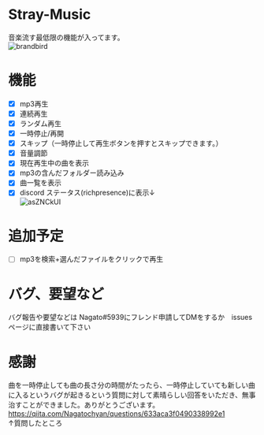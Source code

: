 # Stray-Music
音楽流す最低限の機能が入ってます。<br> 
![brandbird](https://user-images.githubusercontent.com/94958239/225283575-617d626e-e76d-4c55-921b-58d352e4acd7.png)
# 機能
- [x] mp3再生
- [x] 連続再生
- [x] ランダム再生
- [x] 一時停止/再開
- [x] スキップ（一時停止して再生ボタンを押すとスキップできます。）
- [x] 音量調節
- [x] 現在再生中の曲を表示
- [x] mp3の含んだフォルダー読み込み
- [x] 曲一覧を表示
- [x] discord ステータス(richpresence)に表示↓<br>
![asZNCkUI](https://user-images.githubusercontent.com/94958239/225845487-25ab1c70-0c3d-4805-aa99-d57211666f6e.png)
# 追加予定
- [ ] mp3を検索+選んだファイルをクリックで再生
# バグ、要望など
バグ報告や要望などは Nagato#5939にフレンド申請してDMをするか　issuesページに直接書いて下さい
# 感謝
曲を一時停止しても曲の長さ分の時間がたったら、一時停止していても新しい曲に入るというバグが起きるという質問に対して素晴らしい回答をいただき、無事治すことができました。ありがとうございます。<br>
https://qiita.com/Nagatochyan/questions/633aca3f0490338992e1 <br>↑質問したところ

